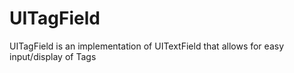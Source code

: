 UITagField
==========

UITagField is an implementation of UITextField that allows for easy input/display of Tags
